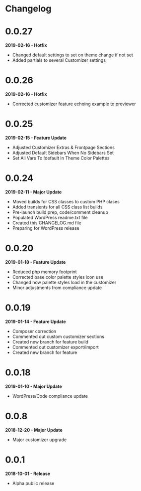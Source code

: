 # Changelog

# 0.0.27
**2019-02-16 - Hotfix**

* Changed default settings to set on theme change if not set
* Added partials to several Customizer settings

# 0.0.26
**2019-02-16 - Hotfix**

* Corrected customizer feature echoing example to previewer

# 0.0.25
**2019-02-15 - Feature Update**

* Adjusted Customizer Extras & Frontpage Sections
* Adjusted Default Sidebars When No Sidebars Set
* Set All Vars To !default In Theme Color Palettes

# 0.0.24
**2019-02-11 - Major Update**

* Moved builds for CSS classes to custom PHP clases
* Added transients for all CSS class list builds
* Pre-launch build prep, code/comment cleanup
* Populated WordPress readme.txt file
* Created this CHANGELOG.md file
* Preparing for WordPress release

# 0.0.20
**2019-01-18 - Feature Update**

* Reduced php memory footprint
* Corrected base color palette styles icon use
* Changed how palette styles load in the customizer
* Minor adjustments from compliance update

# 0.0.19
**2019-01-14 - Feature Update**

* Composer correction
* Commented out custom customizer sections
* Created new branch for feature build
* Commented out customizer export/import
* Created new branch for feature

# 0.0.18
**2019-01-10 - Major Update**

* WordPress/Code compliance update

# 0.0.8
**2018-12-20 - Major Update**

* Major customizer upgrade

# 0.0.1
**2018-10-01 - Release**

* Alpha public release
